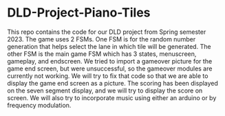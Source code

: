 # DLD-Project-Piano-Tiles
This repo contains the code for our DLD project from Spring semester 2023. The game uses 2 FSMs. One FSM is for the random number generation that helps select the lane in which tile will be generated. The other FSM is the main game FSM which has 3 states, menuscreen, gameplay, and endscreen. We tried to import a gameover picture for the game end screen, but were unsuccessful, so the gameover modules are currently not working. We will try to fix that code so that we are able to display the game end screen as a picture. The scoring has been displayed on the seven segment display, and we will try to display the score on screen. We will also try to incorporate music using either an arduino or by frequency modulation.

